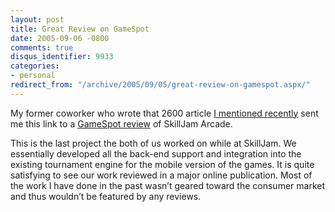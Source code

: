 ```yaml
---
layout: post
title: Great Review on GameSpot
date: 2005-09-06 -0800
comments: true
disqus_identifier: 9933
categories:
- personal
redirect_from: "/archive/2005/09/05/great-review-on-gamespot.aspx/"
---
```


My former coworker who wrote that 2600 article [I mentioned
recently](http://haacked.com/archive/2005/08/29/9748.aspx) sent me this
link to a [GameSpot
review](http://www.gamespot.com/mobile/puzzle/skilljam/review.html?part=rss&tag=gs_reviews&subj=6132633)
of SkillJam Arcade.

This is the last project the both of us worked on while at SkillJam. We
essentially developed all the back-end support and integration into the
existing tournament engine for the mobile version of the games. It is
quite satisfying to see our work reviewed in a major online publication.
Most of the work I have done in the past wasn’t geared toward the
consumer market and thus wouldn’t be featured by any reviews.

